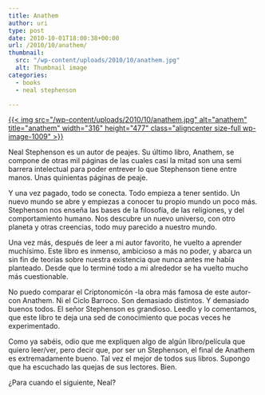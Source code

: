 ```yaml
---
title: Anathem
author: uri
type: post
date: 2010-10-01T18:00:38+00:00
url: /2010/10/anathem/
thumbnail:
  src: "/wp-content/uploads/2010/10/anathem.jpg"
  alt: Thumbnail image
categories:
  - books
  - neal stephenson

---
```

[{{< img src="/wp-content/uploads/2010/10/anathem.jpg" alt="anathem" title="anathem" width="316" height="477" class="aligncenter size-full wp-image-1009" >}}][1]

Neal Stephenson es un autor de peajes. Su último libro, Anathem, se compone de otras mil páginas de las cuales casi la mitad son una semi barrera intelectual para poder entrever lo que Stephenson tiene entre manos. Unas quinientas páginas de peaje.

Y una vez pagado, todo se conecta. Todo empieza a tener sentido. Un nuevo mundo se abre y empiezas a conocer tu propio mundo un poco más. Stephenson nos enseña las bases de la filosofía, de las religiones, y del comportamiento humano. Nos descubre un nuevo universo, con otro planeta y otras creencias, todo muy parecido a nuestro mundo.

Una vez más, después de leer a mi autor favorito, he vuelto a aprender muchísimo. Este libro es inmenso, ambicioso a más no poder, y abarca un sin fin de teorías sobre nuestra existencia que nunca antes me había planteado. Desde que lo terminé todo a mi alrededor se ha vuelto mucho más cuestionable.

No puedo comparar el Criptonomicón -la obra más famosa de este autor- con Anathem. Ni el Ciclo Barroco. Son demasiado distintos. Y demasiado buenos todos. El señor Stephenson es grandioso. Leedlo y lo comentamos, que este libro te deja una sed de conocimiento que pocas veces he experimentado.

Como ya sabéis, odio que me expliquen algo de algún libro/película que quiero leer/ver, pero decir que, por ser un Stephenson, el final de Anathem es extremadamente bueno. Tal vez el mejor de todos sus libros. Supongo que ha escuchado las quejas de sus lectores. Bien.

¿Para cuando el siguiente, Neal?

 [1]: /wp-content/uploads/2010/10/anathem.jpg